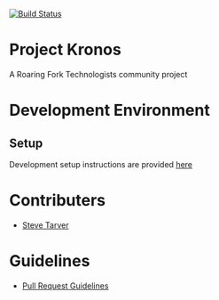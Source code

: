 [![Build Status](https://www.travis-ci.org/RoaringForkTech/project-kronos.svg?branch=master)](https://www.travis-ci.org/RoaringForkTech/project-kronos)

# Project Kronos

A Roaring Fork Technologists community project

# Development Environment
## Setup

Development setup instructions are provided [here](https://github.com/RoaringForkTech/project-kronos/wiki)

# Contributers

* [Steve Tarver](https://github.com/stevetarver)

# Guidelines
* [Pull Request Guidelines](/guidelines)
